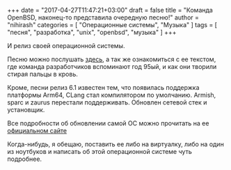 +++
date = "2017-04-27T11:47:21+03:00"
draft = false
title = "Команда OpenBSD, наконец-то представила очередную песню!"
author = "nihirash"
categories = [ "Операционные системы", "Музыка" ]
tags = [ "песня", "разработка", "unix", "openbsd", "музыка" ]
+++

И релиз своей операционной системы. 

<!--more-->

Песню можно послушать [здесь](https://www.openbsd.org/lyrics.html#61), а так же ознакомиться с ее текстом, где команда разработчиков вспоминают год 95ый, и как они творили стирая пальцы в кровь.

Кроме, песни релиз 6.1 известен тем, что появилась поддержка платформы Arm64, CLang стал компилятором по умолчанию. Armish, sparc и zaurus перестали поддерживать. Обновлен сетевой стек и установщик. 

Все подробности об обновлении самой ОС можно прочитать на ее [официальном сайте](http://www.openbsd.org/61.html)

Когда-нибудь, я обещаю, поставить ее либо на виртуалку, либо на один из ноутбуков и написать об этой операционной системе чуть подробнее.

